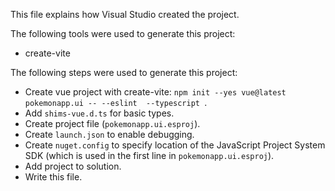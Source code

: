 This file explains how Visual Studio created the project.

The following tools were used to generate this project:
- create-vite

The following steps were used to generate this project:
- Create vue project with create-vite: `npm init --yes vue@latest pokemonapp.ui -- --eslint  --typescript `.
- Add `shims-vue.d.ts` for basic types.
- Create project file (`pokemonapp.ui.esproj`).
- Create `launch.json` to enable debugging.
- Create `nuget.config` to specify location of the JavaScript Project System SDK (which is used in the first line in `pokemonapp.ui.esproj`).
- Add project to solution.
- Write this file.
